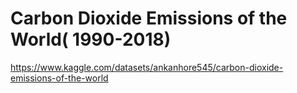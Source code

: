 # Carbon Dioxide Emissions of the World( 1990-2018)

https://www.kaggle.com/datasets/ankanhore545/carbon-dioxide-emissions-of-the-world
